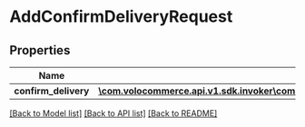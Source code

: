 # AddConfirmDeliveryRequest

## Properties
Name | Type | Description | Notes
------------ | ------------- | ------------- | -------------
**confirm_delivery** | [**\com.volocommerce.api.v1.sdk.invoker\com.volocommerce.api.v1.sdk.model\ConfirmDeliveryRequest**](ConfirmDeliveryRequest.md) |  | [optional] 

[[Back to Model list]](../README.md#documentation-for-models) [[Back to API list]](../README.md#documentation-for-api-endpoints) [[Back to README]](../README.md)


